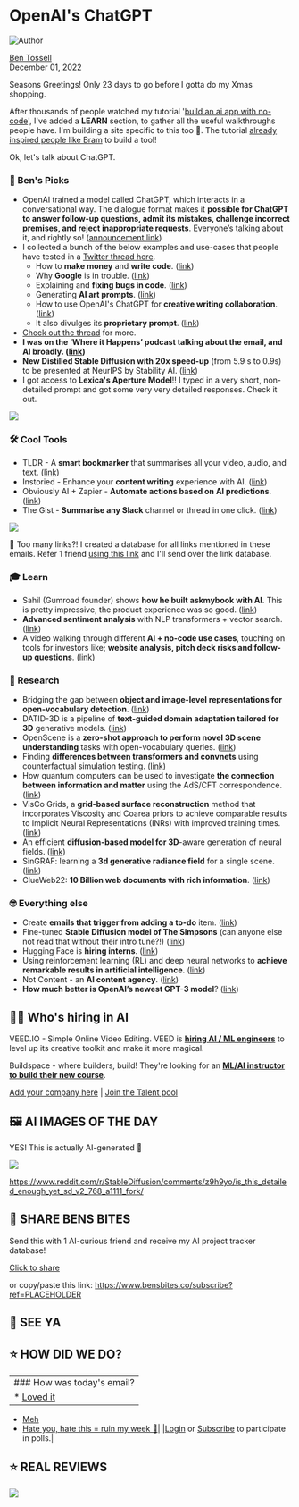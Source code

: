 # OpenAI's ChatGPT

![Author](https://media.beehiiv.com/cdn-cgi/image/fit=scale-down,format=auto,onerror=redirect,quality=80/uploads/user/profile_picture/fc858b4d-39e3-4be1-abf4-2b55504e21a2/thumb_uJ4UYake_400x400.jpg)

[Ben Tossell](https://www.twitter.com/bentossell)\
December 01, 2022

Seasons Greetings! Only 23 days to go before I gotta do my Xmas shopping.

After thousands of people watched my tutorial '[build an ai app with no-code](https://twitter.com/bentossell/status/1597952646232821760)', I've added a **LEARN** section, to gather all the useful walkthroughs people have. I'm building a site specific to this too 🫢. The tutorial [already inspired people like Bram](https://twitter.com/bramk/status/1598253365057966080) to build a tool!

Ok, let's talk about ChatGPT.

### **🤌 Ben's Picks**

- OpenAI trained a model called ChatGPT, which interacts in a conversational way. The dialogue format makes it **possible for ChatGPT to answer follow-up questions, admit its mistakes, challenge incorrect premises, and reject inappropriate requests**. Everyone’s talking about it, and rightly so! ([announcement link](https://openai.com/blog/chatgpt/))
- I collected a bunch of the below examples and use-cases that people have tested in a [Twitter thread here](https://twitter.com/bentossell/status/1598269692082151424).
  - How to **make money** and **write code**. ([link](https://twitter.com/nevmed/status/1598023273304182784))
  - Why **Google** is in trouble. ([link](https://twitter.com/jdjkelly/status/1598021488795586561))
  - Explaining and **fixing bugs in code**. ([link](https://twitter.com/amasad/status/1598042665375105024))
  - Generating **AI art prompts**. ([link](https://twitter.com/guyp/status/1598020781065527296))
  - How to use OpenAI's ChatGPT for **creative writing collaboration**. ([link](https://andrewmayneblog.wordpress.com/2022/11/30/collaborative-creative-writing-with-openais-chatgpt/))
  - It also divulges its **proprietary prompt**. ([link](https://twitter.com/goodside/status/1598253337400717313))
- [Check out the thread](https://twitter.com/bentossell/status/1598269692082151424) for more.
- **I was on the ‘Where it Happens’ podcast talking about the email, and AI broadly. ([link](https://youtu.be/yJKMJSgGa-0))**
- **New Distilled Stable Diffusion with 20x speed-up** (from 5.9 s to 0.9s) to be presented at NeurIPS by Stability AI. ([link](https://twitter.com/EMostaque/status/1598131202044866560))
- I got access to **Lexica's Aperture Model**!! I typed in a very short, non-detailed prompt and got some very very detailed responses. Check it out.

![](https://media.beehiiv.com/cdn-cgi/image/fit=scale-down,format=auto,onerror=redirect,quality=80/uploads/asset/file/67def472-9b29-489e-9eb1-a79986f51236/Screenshot_2022-12-01_at_12.49.23.png)

### **🛠️ Cool Tools**

- TLDR - A **smart bookmarker** that summarises all your video, audio, and text. ([link](https://www.asktldr.com/))
- Instoried - Enhance your **content writing** experience with AI. ([link](https://instoried.com/))
- Obviously AI + Zapier - **Automate actions based on AI predictions**. ([link](https://zapier.com/apps/obviously-ai/integrations))
- The Gist - **Summarise any Slack** channel or thread in one click. ([link](https://www.thegist.ai/))

![](https://media.beehiiv.com/cdn-cgi/image/fit=scale-down,format=auto,onerror=redirect,quality=80/uploads/asset/file/a3f7544f-eddc-4a62-a460-61ec889b3f51/Group_350.png)

👋 Too many links?! I created a database for all links mentioned in these emails. Refer 1 friend [using this link](https://www.bensbites.co/subscribe?ref=PLACEHOLDER) and I'll send over the link database.

### **🎓 Learn**

- Sahil (Gumroad founder) shows **how he built askmybook with AI**. This is pretty impressive, the product experience was so good. ([link](https://www.youtube.com/watch?v=V3RTA9ZbEPw\&t=1s))
- **Advanced sentiment analysis** with NLP transformers + vector search. ([link](https://www.youtube.com/watch?v=iIGlAsN1nEs))
- A video walking through different **AI + no-code use cases**, touching on tools for investors like; **website analysis, pitch deck risks and follow-up questions**. ([link](https://www.youtube.com/watch?v=JE_mcsqjRL0\&t=12s))

### **🔬 Research**

- Bridging the gap between **object and image-level representations for open-vocabulary detection**. ([link](https://hanoonar.github.io/object-centric-ovd/))
- DATID-3D is a pipeline of **text-guided domain adaptation tailored for 3D** generative models. ([link](https://datid-3d.github.io/))
- OpenScene is a **zero-shot approach to perform novel 3D scene understanding** tasks with open-vocabulary queries. ([link](https://pengsongyou.github.io/openscene))
- Finding **differences between transformers and convnets** using counterfactual simulation testing. ([link](https://counterfactualsimulation.github.io/))
- How quantum computers can be used to investigate **the connection between information and matter** using the AdS/CFT correspondence. ([link](https://ai.googleblog.com/2022/11/making-traversable-wormhole-with.html))
- VisCo Grids, a **grid-based surface reconstruction** method that incorporates Viscosity and Coarea priors to achieve comparable results to Implicit Neural Representations (INRs) with improved training times. ([link](https://research.facebook.com/publications/visco-grids-surface-reconstruction-with-viscosity-and-coarea-grids/))
- An efficient **diffusion-based model for 3D**-aware generation of neural fields. ([link](https://jryanshue.com/nfd/))
- SinGRAF: learning a **3d generative radiance field** for a single scene. ([link](https://www.computationalimaging.org/publications/singraf/))
- ClueWeb22: **10 Billion web documents with rich information**. ([link](https://arxiv.org/abs/2211.15848))

### **🤓 Everything else**

- Create **emails that trigger from adding a to-do** item. ([link](https://twitter.com/yoheinakajima/status/1597970439686746113))
- Fine-tuned **Stable Diffusion model of The Simpsons** (can anyone else not read that without their intro tune?!) ([link](https://huggingface.co/Norod78/sd2-simpsons-blip))
- Hugging Face is **hiring interns**. ([link](https://huggingface.co/blog/interns-2023))
- Using reinforcement learning (RL) and deep neural networks to **achieve remarkable results in artificial intelligence**. ([link](https://www.amazon.science/blog/in-reinforcement-learning-slower-networks-can-learn-faster))
- Not Content - an **AI content agency**. ([link](https://www.notcontent.ai/))
- **How much better is OpenAI’s newest GPT-3 model**? ([link](https://scale.com/blog/gpt-3-davinci-003-comparison))

## **🧑‍💻 Who's hiring in AI**

VEED.IO - Simple Online Video Editing. VEED is **[hiring AI / ML engineers](https://veed.teamtailor.com/jobs/2145526-senior-software-engineer-ai-team)** to level up its creative toolkit and make it more magical.

Buildspace - where builders, build! They're looking for an **[ML/AI instructor to build their new course](https://buildspace.so/join)**.

[Add your company here](https://bensbites.pallet.com/hire) | [Join the Talent pool](https://bensbites.pallet.com/talent/welcome?referral=true\&step=welcome\&pallet=)

## **🖼 AI IMAGES OF THE DAY**

YES! This is actually AI-generated 🤯

![](https://media.beehiiv.com/cdn-cgi/image/fit=scale-down,format=auto,onerror=redirect,quality=80/uploads/asset/file/8e022908-e044-4e2d-beed-1b9929874bd3/8nI9fWp.jpg)

<https://www.reddit.com/r/StableDiffusion/comments/z9h9yo/is_this_detailed_enough_yet_sd_v2_768_a1111_fork/>

## **🤗 SHARE BENS BITES**

Send this with 1 AI-curious friend and receive my AI project tracker database!

[Click to share](https://www.bensbites.co/subscribe?ref=PLACEHOLDER)

or copy/paste this link: https://www.bensbites.co/subscribe?ref=PLACEHOLDER

## **👋 SEE YA**

## **⭐️ HOW DID WE DO?**

||
|:---|
|### How was today's email?|
|\* [Loved it](https://www.bensbites.co/login)

- [Meh](https://www.bensbites.co/login)
- [Hate you, hate this = ruin my week 🥹](https://www.bensbites.co/login)|
  |[Login](https://www.bensbites.co/login) or [Subscribe](https://www.bensbites.co/subscribe) to participate in polls.|

## **⭐️ REAL** REVIEWS

![](https://media.beehiiv.com/cdn-cgi/image/fit=scale-down,format=auto,onerror=redirect,quality=80/uploads/asset/file/fedbeeff-a2f3-4ff2-bd78-903435701f37/Screenshot_2022-10-26_at_14.02.06.png)
